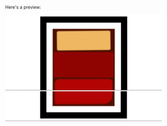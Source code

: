 Here's a preview:

![Rothko_Painting1](https://github.com/Ananya63/AnanyaSL/blob/main/picture/paint1.png)
![Rothko_Painting2](https://github.com/Ananya63/AnanyaSL/blob/main/picture/paint2.png)
